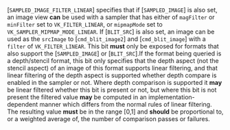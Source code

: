 [`SAMPLED_IMAGE_FILTER_LINEAR`] specifies that
if [`SAMPLED_IMAGE`] is also set, an image view
 **can**  be used with a sampler that has either of `magFilter` or
`minFilter` set to `VK_FILTER_LINEAR`, or `mipmapMode` set
to `VK_SAMPLER_MIPMAP_MODE_LINEAR`.
If [`BLIT_SRC`] is also set, an image can be
used as the `srcImage` to
[`cmd_blit_image2`] and [`cmd_blit_image`]
with a `filter` of `VK_FILTER_LINEAR`.
This bit  **must**  only be exposed for formats that also support the
[`SAMPLED_IMAGE`] or
[`BLIT_SRC`].If the format being queried is a depth/stencil format, this bit only
specifies that the depth aspect (not the stencil aspect) of an image of this
format supports linear filtering, and that linear filtering of the depth
aspect is supported whether depth compare is enabled in the sampler or not.
Where depth comparison is supported it  **may**  be linear filtered whether this
bit is present or not, but where this bit is not present the filtered value
 **may**  be computed in an implementation-dependent manner which differs from
the normal rules of linear filtering.
The resulting value  **must**  be in the range [0,1] and  **should**  be
proportional to, or a weighted average of, the number of comparison passes
or failures.